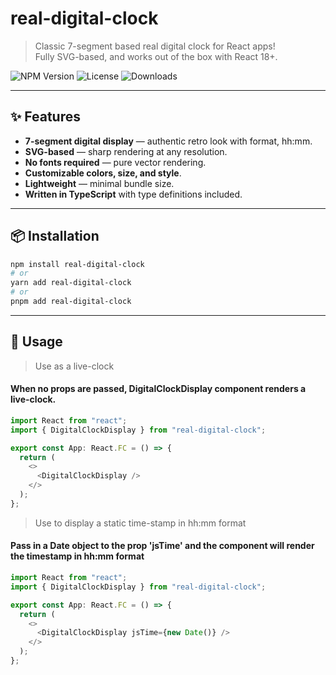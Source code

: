 # real-digital-clock

> Classic 7-segment based real digital clock for React apps!  
> Fully SVG-based, and works out of the box with React 18+.

![NPM Version](https://img.shields.io/npm/v/real-digital-clock.svg)
![License](https://img.shields.io/npm/l/real-digital-clock.svg)
![Downloads](https://img.shields.io/npm/dm/real-digital-clock.svg)

---

## ✨ Features

- **7-segment digital display** — authentic retro look with format, hh:mm.
- **SVG-based** — sharp rendering at any resolution.
- **No fonts required** — pure vector rendering.
- **Customizable colors, size, and style**.
- **Lightweight** — minimal bundle size.
- **Written in TypeScript** with type definitions included.

---

## 📦 Installation

```bash
npm install real-digital-clock
# or
yarn add real-digital-clock
# or
pnpm add real-digital-clock
```

---

## 🚀 Usage

> Use as a live-clock

#### When no props are passed, DigitalClockDisplay component renders a live-clock.

```javascript
import React from "react";
import { DigitalClockDisplay } from "real-digital-clock";

export const App: React.FC = () => {
  return (
    <>
      <DigitalClockDisplay />
    </>
  );
};
```

> Use to display a static time-stamp in hh:mm format

#### Pass in a Date object to the prop 'jsTime' and the component will render the timestamp in hh:mm format

```javascript
import React from "react";
import { DigitalClockDisplay } from "real-digital-clock";

export const App: React.FC = () => {
  return (
    <>
      <DigitalClockDisplay jsTime={new Date()} />
    </>
  );
};

```
